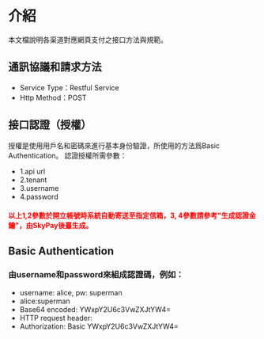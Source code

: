 # 介紹
本文檔說明各渠道對應網頁支付之接口方法與規範。


## 通訊協議和請求方法
- Service Type：Restful Service
- Http Method：POST

## 接口認證（授權）
授權是使用用戶名和密碼來進行基本身份驗證，所使用的方法爲Basic Authentication。
認證授權所需參數：
- 1.api url
- 2.tenant
- 3.username
- 4.password
#### <font color = red>以上1,2參數於開立帳號時系統自動寄送至指定信箱，3, 4參數請參考"生成認證金鑰"，由SkyPay後臺生成。</font>
## Basic Authentication

### 由username和password來組成認證碼，例如：
-  username: alice, pw: superman 
-  alice:superman
-  Base64 encoded: YWxpY2U6c3VwZXJtYW4=
-  HTTP request header:
- Authorization: Basic YWxpY2U6c3VwZXJtYW4=